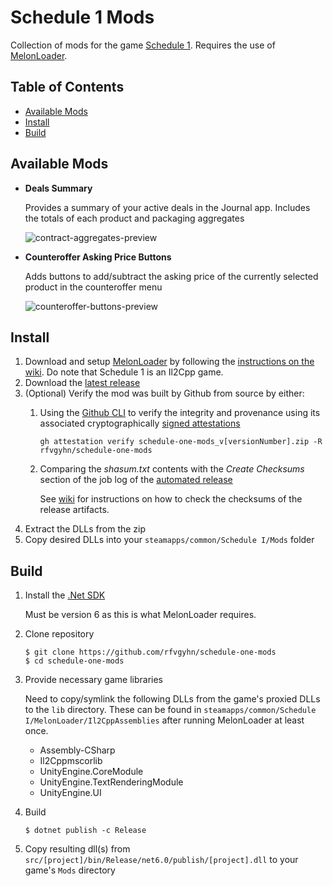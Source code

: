 # Schedule 1 Mods
Collection of mods for the game [Schedule 1]. Requires the use of [MelonLoader].

## Table of Contents
* [Available Mods]
* [Install]
* [Build]

## Available Mods
* **Deals Summary**
   
  Provides a summary of your active deals in the Journal app. Includes the totals of each product and packaging aggregates

  ![contract-aggregates-preview]

* **Counteroffer Asking Price Buttons**
  
  Adds buttons to add/subtract the asking price of the currently selected product in the counteroffer menu

  ![counteroffer-buttons-preview]

## Install
1. Download and setup [MelonLoader] by following the [instructions on the wiki]. Do note that Schedule 1 is an Il2Cpp game.
2. Download the [latest release]
3. (Optional) Verify the mod was built by Github from source by either:
   1. Using the [Github CLI] to verify the integrity and provenance using its associated cryptographically [signed attestations]

      `gh attestation verify schedule-one-mods_v[versionNumber].zip -R rfvgyhn/schedule-one-mods`
   2. Comparing the _shasum.txt_ contents with the _Create Checksums_ section of the job log of the [automated release]

      See [wiki] for instructions on how to check the checksums of the release artifacts.
4. Extract the DLLs from the zip
5. Copy desired DLLs into your `steamapps/common/Schedule I/Mods` folder

## Build

1. Install the [.Net SDK]

   Must be version 6 as this is what MelonLoader requires.
2. Clone repository
    ```
    $ git clone https://github.com/rfvgyhn/schedule-one-mods
    $ cd schedule-one-mods
   ```
3. Provide necessary game libraries

    Need to copy/symlink the following DLLs from the game's proxied DLLs to the `lib` directory. These can
be found in `steamapps/common/Schedule I/MelonLoader/Il2CppAssemblies` after running MelonLoader at least
once.
    * Assembly-CSharp
    * Il2Cppmscorlib
    * UnityEngine.CoreModule
    * UnityEngine.TextRenderingModule
    * UnityEngine.UI
4. Build
    ```
    $ dotnet publish -c Release
   ```
5. Copy resulting dll(s) from `src/[project]/bin/Release/net6.0/publish/[project].dll` to your game's `Mods` directory

[contract-aggregates-preview]: https://rfvgyhn.blob.core.windows.net/schedule1/contract-aggregates-preview.webp
[counteroffer-buttons-preview]: https://rfvgyhn.blob.core.windows.net/schedule1/counteroffer-buttons-preview.webp
[.Net SDK]: https://dotnet.microsoft.com/download/dotnet
[MelonLoader]: https://melonloader.co/
[Schedule 1]: https://www.scheduleonegame.com/
[Available Mods]: #available-mods
[Install]: #install
[Build]: #build
[instructions on the wiki]: https://melonwiki.xyz/#/?id=requirements
[latest release]: https://github.com/Rfvgyhn/schedule-one-mods/releases
[Github CLI]: https://cli.github.com/
[signed attestations]: https://docs.github.com/en/actions/security-for-github-actions/using-artifact-attestations/using-artifact-attestations-to-establish-provenance-for-builds
[automated release]: https://github.com/rfvgyhn/schedule-one-mods/actions
[wiki]: https://github.com/rfvgyhn/schedule-one-mods/wiki/Verify-Checksums-for-a-Release